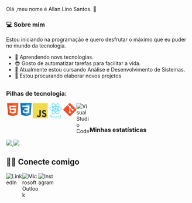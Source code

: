 Olá ,meu nome é Allan Lino Santos. 👋

### 💻 Sobre mim

Estou iniciando na programação e quero desfrutar o máximo que eu puder no mundo da tecnologia.
- 🤔 Aprendendo novs tecnologias.
- 😎 Gosto de automatizar tarefas para facilitar a vida.
- 🔭 Atualmente estou cursando Análise e Desenvolvimento de Sistemas.
- 👯 Estou procurando elaborar novos projetos 




##

### Pilhas de tecnologia:

<img align="left" alt="html5" width="36px" src="https://raw.githubusercontent.com/devicons/devicon/9c6bfdb9783cdfe1018666ed76adcfd3eab6fad6/icons/html5/html5-original.svg" alt="html5" />
<img align="left" alt="css3" width="36px" src="https://raw.githubusercontent.com/devicons/devicon/9c6bfdb9783cdfe1018666ed76adcfd3eab6fad6/icons/css3/css3-original.svg" />
<img align="left" alt="javascript" width="42px" src="https://raw.githubusercontent.com/devicons/devicon/9c6bfdb9783cdfe1018666ed76adcfd3eab6fad6/icons/javascript/javascript-original.svg" />
<img align="left" alt="react" width="42px" src="https://raw.githubusercontent.com/devicons/devicon/9c6bfdb9783cdfe1018666ed76adcfd3eab6fad6/icons/react/react-original-wordmark.svg" />
<img align="left" alt="Git" width="36px" src="https://raw.githubusercontent.com/devicons/devicon/9c6bfdb9783cdfe1018666ed76adcfd3eab6fad6/icons/git/git-original.svg" />

<img align="left" alt="Visual Studio Code" width="36px" src="https://upload.wikimedia.org/wikipedia/commons/thumb/9/9a/Visual_Studio_Code_1.35_icon.svg/512px-Visual_Studio_Code_1.35_icon.svg.png" />



<br />
<br />

## 


### Minhas estatísticas

<p>
<a href="https://github.com/Allan009lino">
  <img height="180em" src="https://github-readme-stats.vercel.app/api?username=Allan009lino&show_icons=true&theme=radical" />
  <img height="180em" src="https://github-readme-stats-eight-theta.vercel.app/api/top-langs/?username=Allan009lino&theme=radical&layout=compact" />
</a>
</p>


##  🤝🏻 Conecte comigo

<p>
<a href="https://www.linkedin.com/in/https://www.linkedin.com/in/allan-lino-115018328/"/><img align="left" alt="LinkedIn" width="44px" src="https://www.flaticon.com/svg/static/icons/svg/174/174857.svg"/></a>
<a href="mailto:allanlino250@gmail.com"><img align="left" alt="Microsoft Outlook" width="44px" src="https://www.flaticon.com/svg/static/icons/svg/732/732223.svg"/></a>

<a href="https://www.instagram.com/allan_linsantos"><img align="left" alt="Instagram" width="44px" src="https://www.flaticon.com/svg/static/icons/svg/1384/1384063.svg"/></a>





           
          
            
            
          
            
          

  
          




